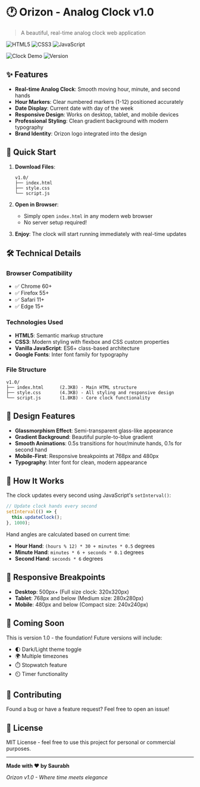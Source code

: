 # 🕐 Orizon - Analog Clock v1.0

> A beautiful, real-time analog clock web application

![HTML5](https://img.shields.io/badge/Built%20with-HTML5-E34F26?style=for-the-badge&logo=html5&logoColor=white)
![CSS3](https://img.shields.io/badge/css3-%231572B6.svg?style=for-the-badge&logo=css3&logoColor=white)
![JavaScript](https://img.shields.io/badge/JavaScript-F7DF1E?style=for-the-badge&logo=javascript&logoColor=black)

![Clock Demo](https://img.shields.io/badge/Status-Working-brightgreen)
![Version](https://img.shields.io/badge/Version-1.0-blue)

## ✨ Features

- **Real-time Analog Clock**: Smooth moving hour, minute, and second hands
- **Hour Markers**: Clear numbered markers (1-12) positioned accurately
- **Date Display**: Current date with day of the week
- **Responsive Design**: Works on desktop, tablet, and mobile devices
- **Professional Styling**: Clean gradient background with modern typography
- **Brand Identity**: Orizon logo integrated into the design

## 🚀 Quick Start

1. **Download Files**:

   ```
   v1.0/
   ├── index.html
   ├── style.css
   └── script.js
   ```

2. **Open in Browser**:

   - Simply open `index.html` in any modern web browser
   - No server setup required!

3. **Enjoy**: The clock will start running immediately with real-time updates

## 🛠️ Technical Details

### Browser Compatibility

- ✅ Chrome 60+
- ✅ Firefox 55+
- ✅ Safari 11+
- ✅ Edge 15+

### Technologies Used

- **HTML5**: Semantic markup structure
- **CSS3**: Modern styling with flexbox and CSS custom properties
- **Vanilla JavaScript**: ES6+ class-based architecture
- **Google Fonts**: Inter font family for typography

### File Structure

```
v1.0/
├── index.html      (2.3KB) - Main HTML structure
├── style.css       (4.3KB) - All styling and responsive design
└── script.js       (1.8KB) - Core clock functionality
```

## 🎨 Design Features

- **Glassmorphism Effect**: Semi-transparent glass-like appearance
- **Gradient Background**: Beautiful purple-to-blue gradient
- **Smooth Animations**: 0.5s transitions for hour/minute hands, 0.1s for second hand
- **Mobile-First**: Responsive breakpoints at 768px and 480px
- **Typography**: Inter font for clean, modern appearance

## 🔧 How It Works

The clock updates every second using JavaScript's `setInterval()`:

```javascript
// Update clock hands every second
setInterval(() => {
  this.updateClock();
}, 1000);
```

Hand angles are calculated based on current time:

- **Hour Hand**: `(hours % 12) * 30 + minutes * 0.5` degrees
- **Minute Hand**: `minutes * 6 + seconds * 0.1` degrees
- **Second Hand**: `seconds * 6` degrees

## 📱 Responsive Breakpoints

- **Desktop**: 500px+ (Full size clock: 320x320px)
- **Tablet**: 768px and below (Medium size: 280x280px)
- **Mobile**: 480px and below (Compact size: 240x240px)

## 🌟 Coming Soon

This is version 1.0 - the foundation! Future versions will include:

- 🌓 Dark/Light theme toggle
- 🌍 Multiple timezones
- ⏱️ Stopwatch feature
- ⏲️ Timer functionality

## 🤝 Contributing

Found a bug or have a feature request? Feel free to open an issue!

## 📄 License

MIT License - feel free to use this project for personal or commercial purposes.

---

**Made with ❤️ by Saurabh**

_Orizon v1.0 - Where time meets elegance_
